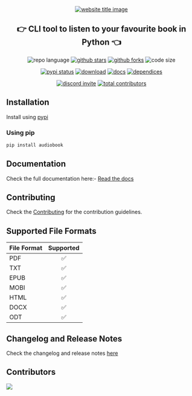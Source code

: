 <p align="center">
  <a href="https://py-contributors.github.io/audiobook/"><img src="https://capsule-render.vercel.app/api?type=rect&color=009ACD&height=100&section=header&text=audioBook&fontSize=80%&fontColor=ffffff" alt="website title image"></a>
  <h2 align="center">👉 CLI tool to listen to your favourite book in Python 👈</h2>
</p>

<p align="center">
<img src="https://img.shields.io/badge/Python-3.8.5-lightgrey?style=for-the-badge" alt="repo language">
<a href="https://github.com/py-contributors/audiobook/stargazers"><img src="https://img.shields.io/github/stars/py-contributors/audiobook?style=for-the-badge" alt="github stars"></a>
<a href="https://github.com/py-contributors/audiobook/network/members"><img src="https://img.shields.io/github/forks/py-contributors/audiobook?style=for-the-badge" alt="github forks"></a>
<img src="https://img.shields.io/github/languages/code-size/py-contributors/audiobook?style=for-the-badge" alt="code size">
  </p>
  <p align="center">
<a href="https://pypi.org/project/audiobook/"><img src="https://img.shields.io/pypi/status/audiobook.svg?style=for-the-badge" alt="pypi status"></a>
<a href="https://pypi.org/project/audiobook/"><img src="https://img.shields.io/pypi/dm/audiobook?style=for-the-badge" alt="download"></a>
<a href="https://pypi.org/project/audiobook/"><img src="https://img.shields.io/readthedocs/audiobook?style=for-the-badge" alt="docs"></a>
<a href="https://pypi.org/project/audiobook/"><img src="https://img.shields.io/librariesio/release/pypi/audiobook?style=for-the-badge" alt="dependices"></a>
</p>
<p align="center">
<a href="https://discord.gg/JfbK3bS"><img src="https://img.shields.io/discord/758030555005714512.svg?label=Discord&logo=Discord&colorB=7289da&style=for-the-badge" alt="discord invite"></a>
<a href="https://api.github.com/repos/py-contributors/audiobook/contributors"><img src="https://img.shields.io/github/contributors/py-contributors/audiobook?style=for-the-badge" alt="total contributors"></a>
</p>

## Installation

Install using [pypi](https://pypi.org/project/audiobook/)

### Using pip

```cmd
pip install audiobook
```

## Documentation

Check the full documentation here:- [Read the docs](https://pycontributors.readthedocs.io/projects/Audiobook/en/latest/)

## Contributing

Check the [Contributing](https://github.com/Py-Contributors/AudioBook/blob/dev/CONTRIBUTING.md) for the contribution guidelines.

## Supported File Formats

| File Format | Supported |
| :--- | :---: |
| PDF | ✅ |
| TXT | ✅ |
| EPUB | ✅ |
| MOBI | ✅ |
| HTML | ✅ |
| DOCX | ✅ |
| ODT | ✅ |

## Changelog and Release Notes

Check the changelog and release notes [here](/CHANGELOG.md)

## Contributors

<a href="https://github.com/Py-Contributors/audiobook/graphs/contributors">
  <img src="https://contrib.rocks/image?repo=Py-Contributors/audiobook"/>
</a>
